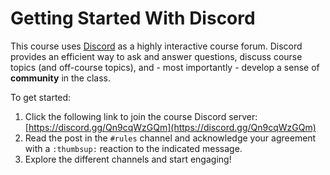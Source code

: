 # Getting Started With Discord

This course uses [Discord](https://discord.com/) as a highly interactive course
forum. Discord provides an efficient way to ask and answer questions, discuss
course topics (and off-course topics), and - most importantly - develop a sense
of **community** in the class.

To get started:

1. Click the following link to join the course Discord server:
   [https://discord.gg/Qn9cqWzGQm](https://discord.gg/Qn9cqWzGQm)
1. Read the post in the `#rules` channel and acknowledge your agreement with a
   `:thumbsup:` reaction to the indicated message.
1. Explore the different channels and start engaging! 

